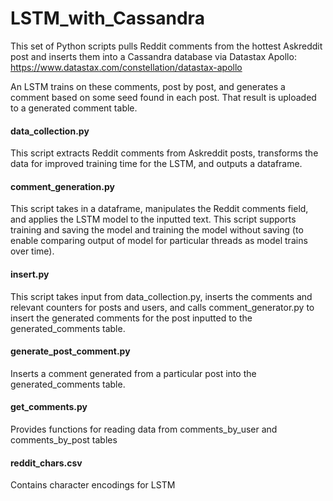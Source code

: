 # LSTM_with_Cassandra
This set of Python scripts pulls Reddit comments from the hottest Askreddit post and inserts them into a Cassandra database via Datastax Apollo: https://www.datastax.com/constellation/datastax-apollo

An LSTM trains on these comments, post by post, and generates a comment based on some seed found in each post.  That result is uploaded to a generated comment table.


#### data_collection.py
This script extracts Reddit comments from Askreddit posts, transforms the data for improved training time for the LSTM, and outputs a dataframe.

#### comment_generation.py
This script takes in a dataframe, manipulates the Reddit comments field, and applies the LSTM model to the inputted text.  This script supports training and saving the model and training the model without saving (to enable comparing output of model for particular threads as model trains over time). 

#### insert.py
This script takes input from data_collection.py, inserts the comments and relevant counters for posts and users, and calls comment_generator.py to insert the generated comments for the post inputted to the generated_comments table.

#### generate_post_comment.py
Inserts a comment generated from a particular post into the generated_comments table.

#### get_comments.py
Provides functions for reading data from comments_by_user and comments_by_post tables

#### reddit_chars.csv
Contains character encodings for LSTM
